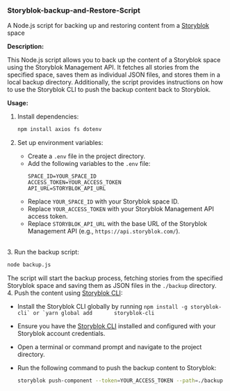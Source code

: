 ### Storyblok-backup-and-Restore-Script
A Node.js script for backing up and restoring content from a [Storyblok](storyblok.com) space

**Description:**

This Node.js script allows you to back up the content of a Storyblok space using the Storyblok Management API. It fetches all stories from the specified space, saves them as individual JSON files, and stores them in a local backup directory. Additionally, the script provides instructions on how to use the Storyblok CLI to push the backup content back to Storyblok.

**Usage:**

1. Install dependencies:

   ```bash
   npm install axios fs dotenv
   ```

2. Set up environment variables:

   - Create a `.env` file in the project directory.
   - Add the following variables to the `.env` file:
     ```dotenv
     SPACE_ID=YOUR_SPACE_ID
     ACCESS_TOKEN=YOUR_ACCESS_TOKEN
     API_URL=STORYBLOK_API_URL
     ```
   - Replace `YOUR_SPACE_ID` with your Storyblok space ID.
   - Replace `YOUR_ACCESS_TOKEN` with your Storyblok Management API access token.
   - Replace `STORYBLOK_API_URL` with the base URL of the Storyblok Management API (e.g., `https://api.storyblok.com/`).
<br />
3. Run the backup script:

   ```bash
   node backup.js
   ```

   The script will start the backup process, fetching stories from the specified Storyblok space and saving them as JSON files in the `./backup` directory.
<br /> 
4. Push the content using [Storyblok CLI](https://github.com/storyblok/storyblok-cli):

   - Install the Storyblok CLI globally by running
    ```
    npm install -g storyblok-cli` or `yarn global add       storyblok-cli
    ```
   - Ensure you have the [Storyblok CLI](https://github.com/storyblok/storyblok-cli) installed and configured with your Storyblok account credentials.
   - Open a terminal or command prompt and navigate to the project directory.
   - Run the following command to push the backup content to Storyblok:

     ```bash
     storyblok push-component --token=YOUR_ACCESS_TOKEN --path=./backup
     ```

